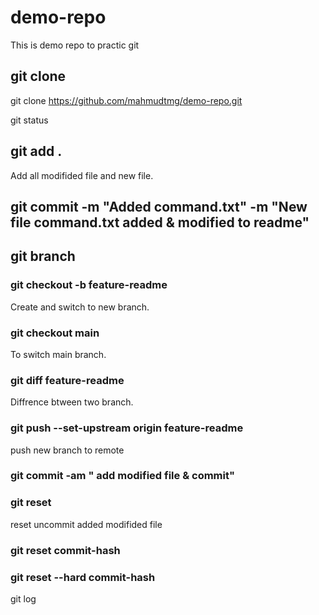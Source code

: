 # demo-repo
This is demo repo to practic git

## git clone
git clone https://github.com/mahmudtmg/demo-repo.git

git status
 ## git add .
 Add all modifided file and new file.
 ## git commit -m "Added command.txt" -m "New file command.txt added & modified to readme"

 ## git branch
 ### git checkout -b feature-readme
 Create and switch to new branch.
 ### git checkout main
 To switch main branch.

 ### git diff feature-readme
 Diffrence btween two branch.
 ### git push --set-upstream origin feature-readme
 push new branch to remote

 ### git commit -am " add modified file & commit"
 ### git reset 
 reset uncommit added modifided file

 ### git reset commit-hash
 ### git reset --hard commit-hash
git log